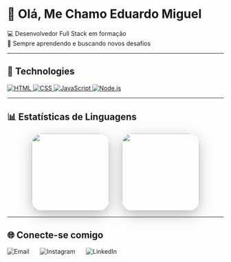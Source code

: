 # 👋 Olá, Me Chamo Eduardo Miguel  

💻 Desenvolvedor Full Stack em formação  
🎯 Sempre aprendendo e buscando novos desafios  

---

## 🚀 Technologies

<!-- HTML -->
<a href="https://developer.mozilla.org/pt-BR/docs/Web/HTML" target="_blank">
  <img src="https://img.shields.io/badge/HTML-E34F26?style=for-the-badge&logo=html5&logoColor=FFFFFF" alt="HTML"/>
</a>

<!-- CSS -->
<a href="https://developer.mozilla.org/pt-BR/docs/Web/CSS" target="_blank">
  <img src="https://img.shields.io/badge/CSS-1572B6?style=for-the-badge&logo=css3&logoColor=FFFFFF" alt="CSS"/>
</a>

<!-- JavaScript -->
<a href="https://developer.mozilla.org/pt-BR/docs/Web/JavaScript" target="_blank">
  <img src="https://img.shields.io/badge/JavaScript-F7DF1E?style=for-the-badge&logo=javascript&logoColor=000000" alt="JavaScript"/>
</a>

<!-- Node.js -->
<a href="https://nodejs.org/" target="_blank">
  <img src="https://img.shields.io/badge/Node.js-339933?style=for-the-badge&logo=node.js&logoColor=FFFFFF" alt="Node.js"/>
</a>

---

## 📊 Estatísticas de Linguagens

<p align="center" style="display: flex; justify-content: center; gap: 30px; flex-wrap: wrap; align-items: center;">
  
  <!-- GitHub Stats geral -->
  <img height="180em" src="https://github-readme-stats.vercel.app/api?username=TWLMORFEU&show_icons=true&count_private=true&include_all_commits=true&title_color=A3C4F3&icon_color=A3C4F3&text_color=A3C4F3&bg_color=000000" style="border-radius: 25px; box-shadow: 0 10px 30px rgba(0,0,0,0.25); transition: transform 0.3s;" onmouseover="this.style.transform='scale(1.08)'" onmouseout="this.style.transform='scale(1)'"/>

  <!-- Gráfico de linguagens em donut -->
  <img height="180em" src="https://github-readme-stats.vercel.app/api/top-langs/?username=TWLMORFEU&layout=donut&langs_count=8&title_color=A3C4F3&text_color=A3C4F3&bg_color=000000&hide_border=false&icon_color=A3C4F3" style="border-radius: 25px; box-shadow: 0 10px 30px rgba(0,0,0,0.25); transition: transform 0.3s;" onmouseover="this.style.transform='scale(1.08)'" onmouseout="this.style.transform='scale(1)'"/>

</p>

---

## 🌐 Conecte-se comigo  

<p align="left" style="display: flex; gap: 25px; flex-wrap: wrap; justify-content: flex-start;">

  <!-- Email -->
  <a href="mailto:eduardomiguel.34521@gmail.com" target="_blank" style="text-decoration: none;">
    <img src="https://img.shields.io/badge/Email-D14836?style=for-the-badge&logo=gmail&logoColor=FFFFFF&height=35" alt="Email"/>
  </a>

  <!-- Instagram -->
  <a href="https://www.instagram.com/edu.st_?igsh=MWw4cmN1bXNmZHI5Ng%3D%3D&utm_source=qr" target="_blank" style="text-decoration: none;">
    <img src="https://img.shields.io/badge/Instagram-E1306C?style=for-the-badge&logo=instagram&logoColor=FFFFFF&height=35" alt="Instagram"/>
  </a>

  <!-- LinkedIn -->
  <a href="https://www.linkedin.com/in/eduardo-badar%C3%B3-996421347?utm_source=share&utm_campaign=share_via&utm_content=profile&utm_medium=ios_app" target="_blank" style="text-decoration: none;">
        <img src="https://img.shields.io/badge/LinkedIn-0A66C2?style=for-the-badge&logo=linkedin&logoColor=FFFFFF&height=35" alt="LinkedIn"/>
  </a>

</p>
